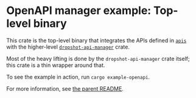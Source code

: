 # OpenAPI manager example: Top-level binary

This crate is the top-level binary that integrates the APIs defined in [`apis`](../apis) with the higher-level [`dropshot-api-manager`](../../crates/dropshot-api-manager) crate.

Most of the heavy lifting is done by the `dropshot-api-manager` crate itself; this crate is a thin wrapper around that.

To see the example in action, run `cargo example-openapi`.

For more information, see [the parent README](../README.adoc).
